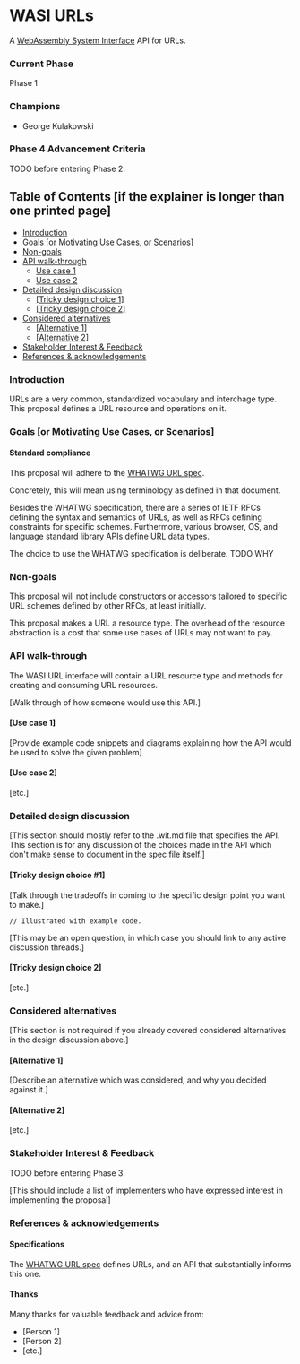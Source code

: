 # WASI URLs

A [WebAssembly System Interface](https://github.com/WebAssembly/WASI)
API for URLs.

### Current Phase

Phase 1

### Champions

- George Kulakowski

### Phase 4 Advancement Criteria

TODO before entering Phase 2.

## Table of Contents [if the explainer is longer than one printed page]

- [Introduction](#introduction)
- [Goals [or Motivating Use Cases, or Scenarios]](#goals-or-motivating-use-cases-or-scenarios)
- [Non-goals](#non-goals)
- [API walk-through](#api-walk-through)
  - [Use case 1](#use-case-1)
  - [Use case 2](#use-case-2)
- [Detailed design discussion](#detailed-design-discussion)
  - [[Tricky design choice 1]](#tricky-design-choice-1)
  - [[Tricky design choice 2]](#tricky-design-choice-2)
- [Considered alternatives](#considered-alternatives)
  - [[Alternative 1]](#alternative-1)
  - [[Alternative 2]](#alternative-2)
- [Stakeholder Interest & Feedback](#stakeholder-interest--feedback)
- [References & acknowledgements](#references--acknowledgements)

### Introduction

URLs are a very common, standardized vocabulary and interchage
type. This proposal defines a URL resource and operations on it.

### Goals [or Motivating Use Cases, or Scenarios]

#### Standard compliance

This proposal will adhere to the [WHATWG URL spec][whatwg-url-spec].

Concretely, this will mean using terminology as defined in that document.

Besides the WHATWG specification, there are a series of IETF RFCs
defining the syntax and semantics of URLs, as well as RFCs defining
constraints for specific schemes. Furthermore, various browser, OS,
and language standard library APIs define URL data types.

The choice to use the WHATWG specification is deliberate. TODO WHY

### Non-goals

This proposal will not include constructors or accessors tailored to
specific URL schemes defined by other RFCs, at least initially.

This proposal makes a URL a resource type. The overhead of the
resource abstraction is a cost that some use cases of URLs may not
want to pay.

### API walk-through

The WASI URL interface will contain a URL resource type and methods
for creating and consuming URL resources.

[Walk through of how someone would use this API.]

#### [Use case 1]

[Provide example code snippets and diagrams explaining how the API would be used to solve the given problem]

#### [Use case 2]

[etc.]

### Detailed design discussion

[This section should mostly refer to the .wit.md file that specifies the API. This section is for any discussion of the choices made in the API which don't make sense to document in the spec file itself.]

#### [Tricky design choice #1]

[Talk through the tradeoffs in coming to the specific design point you want to make.]

```
// Illustrated with example code.
```

[This may be an open question, in which case you should link to any active discussion threads.]

#### [Tricky design choice 2]

[etc.]

### Considered alternatives

[This section is not required if you already covered considered alternatives in the design discussion above.]

#### [Alternative 1]

[Describe an alternative which was considered, and why you decided against it.]

#### [Alternative 2]

[etc.]

### Stakeholder Interest & Feedback

TODO before entering Phase 3.

[This should include a list of implementers who have expressed interest in implementing the proposal]

### References & acknowledgements

#### Specifications

The [WHATWG URL spec][whatwg-url-spec] defines URLs, and an API that
substantially informs this one.

#### Thanks

Many thanks for valuable feedback and advice from:

- [Person 1]
- [Person 2]
- [etc.]

[whatwg-url-spec]: https://url.spec.whatwg.org/
